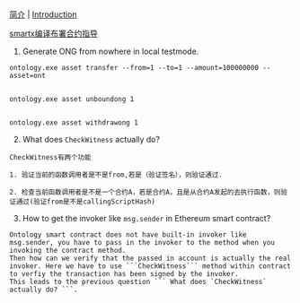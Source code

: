 ## 
[简介](Introduction_CN.md) | [Introduction](Introduction_EN.md)


[smartx编译布署合约指导](https://github.com/skyinglyh1/Ontology_Smart_Contract_Development_Introduction/blob/master/Compile_Deploy_Vis_SmartX.md)

1. Generate ONG from nowhere in local testmode.
```
ontology.exe asset transfer --from=1 --to=1 --amount=100000000 --asset=ont


ontology.exe asset unboundong 1


ontology.exe asset withdrawong 1

```

2. What does `CheckWitness` actually do?
```
CheckWitness有两个功能

1. 验证当前的函数调用者是不是from,若是（验证签名），则验证通过.

2. 检查当前函数调用者是不是一个合约A，若是合约A，且是从合约A发起的去执行函数，则验证通过(验证from是不是callingScriptHash)

```




3. How to get the invoker like ```msg.sender``` in Ethereum smart contract?

```
Ontology smart contract does not have built-in invoker like msg.sender, you have to pass in the invoker to the method when you invoking the contract method.
Then how can we verify that the passed in account is actually the real invoker. Here we have to use ```CheckWitness``` method within contract to verfiy the transaction has been signed by the invoker.
This leads to the previous question ``` What does `CheckWitness` actually do? ```.
```


